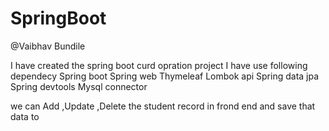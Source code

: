 # SpringBoot
@Vaibhav Bundile

I have created the spring boot curd opration project
I have use following dependecy
 Spring boot
 Spring web
 Thymeleaf
 Lombok api
 Spring data jpa
 Spring devtools
 Mysql connector
 
 we can Add ,Update ,Delete the student record in frond end and save that data to

